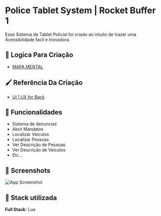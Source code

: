 
# Police Tablet System | Rocket Buffer 1  

Esse Sistema de Tablet Policial foi criado ao intuito de trazer uma Acessibilidade facil e inovadora.




## 💭 Logica Para Criação

 - [ MAPA MENTAL](https://whimsical.com/police-tablet-PWNjbppnQ34yZ4qHGvqKxZ)


## 🖌 Referência Da Criação

 - [ UI | UX  for Back](https://www.figma.com/proto/wcESObwZCL0T7gXdvDyiiW/POLICE-TABLET-%5BINTERATIVE%5D---REDZ-STORE?page-id=0%3A1&node-id=2%3A8&viewport=134%2C498%2C0.1&scaling=min-zoom&starting-point-node-id=2%3A8)


## 🧰 Funcionalidades

- Sistema de denuncias
- Abrir Mandatos
- Localizar Veiculos
- Localizar Pessoas
- Ver Descrição de Pessoas
- Ver Descrição de Veiculos
- Etc...

## 🎨 Screenshots

![App Screenshot](https://prnt.sc/IzQxQRY8a-hf)


## 🔨 Stack utilizada

**Full Stack:** Lua
